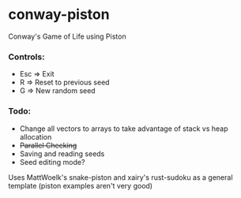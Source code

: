 # conway-piston
Conway's Game of Life using Piston

### Controls:
* Esc => Exit
* R => Reset to previous seed
* G => New random seed

### Todo: 
* Change all vectors to arrays to take advantage of stack vs heap allocation
* ~~Parallel Checking~~
* Saving and reading seeds
* Seed editing mode?

Uses MattWoelk's snake-piston and xairy's rust-sudoku as a general template (piston examples aren't very good)
